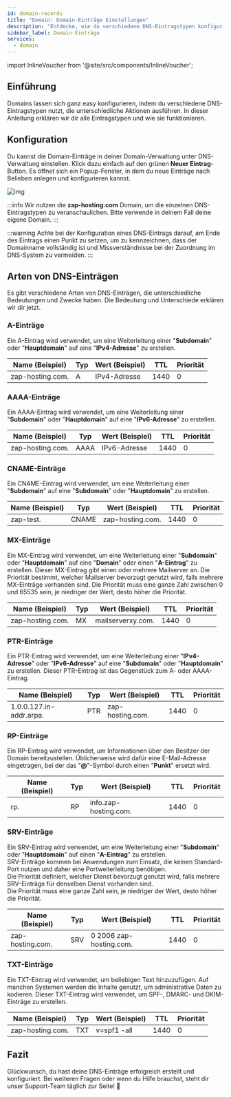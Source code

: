 ```yaml
---
id: domain-records
title: "Domain: Domain-Einträge Einstellungen"
description: "Entdecke, wie du verschiedene DNS-Eintragstypen konfigurierst und verstehst, um dein Domain-Management zu optimieren → Jetzt mehr erfahren"
sidebar_label: Domain-Einträge
services:
  - domain
---
```


import InlineVoucher from '@site/src/components/InlineVoucher';

## Einführung

Domains lassen sich ganz easy konfigurieren, indem du verschiedene DNS-Eintragstypen nutzt, die unterschiedliche Aktionen ausführen. In dieser Anleitung erklären wir dir alle Eintragstypen und wie sie funktionieren.



## Konfiguration

Du kannst die Domain-Einträge in deiner Domain-Verwaltung unter DNS-Verwaltung einstellen. Klick dazu einfach auf den grünen **Neuer Eintrag**-Button. Es öffnet sich ein Popup-Fenster, in dem du neue Einträge nach Belieben anlegen und konfigurieren kannst.

![img](https://screensaver01.zap-hosting.com/index.php/s/5qGjz8jDi4sNGcQ/download)

:::info
Wir nutzen die **zap-hosting.com** Domain, um die einzelnen DNS-Eintragstypen zu veranschaulichen. Bitte verwende in deinem Fall deine eigene Domain.
:::

:::warning
Achte bei der Konfiguration eines DNS-Eintrags darauf, am Ende des Eintrags einen Punkt zu setzen, um zu kennzeichnen, dass der Domainname vollständig ist und Missverständnisse bei der Zuordnung im DNS-System zu vermeiden.
:::

## Arten von DNS-Einträgen

Es gibt verschiedene Arten von DNS-Einträgen, die unterschiedliche Bedeutungen und Zwecke haben. Die Bedeutung und Unterschiede erklären wir dir jetzt.

### A-Einträge

Ein A-Eintrag wird verwendet, um eine Weiterleitung einer "**Subdomain**" oder "**Hauptdomain**" auf eine "**IPv4-Adresse**" zu erstellen.

| Name (Beispiel)   | Typ | Wert (Beispiel) | TTL  | Priorität |
| ----------------- | --- | --------------- | ---- | --------- |
| zap-hosting.com.  | A   | IPv4-Adresse    | 1440 | 0         |



### AAAA-Einträge

Ein AAAA-Eintrag wird verwendet, um eine Weiterleitung einer "**Subdomain**" oder "**Hauptdomain**" auf eine "**IPv6-Adresse**" zu erstellen.

| Name (Beispiel)   | Typ  | Wert (Beispiel) | TTL  | Priorität |
| ----------------- | ---- | --------------- | ---- | --------- |
| zap-hosting.com.  | AAAA | IPv6-Adresse    | 1440 | 0         |


### CNAME-Einträge

Ein CNAME-Eintrag wird verwendet, um eine Weiterleitung einer "**Subdomain**" auf eine "**Subdomain**" oder "**Hauptdomain**" zu erstellen.

| Name (Beispiel) | Typ   | Wert (Beispiel)   | TTL  | Priorität |
| --------------- | ----- | ----------------- | ---- | --------- |
| zap-test.       | CNAME | zap-hosting.com.  | 1440 | 0         |



### MX-Einträge

Ein MX-Eintrag wird verwendet, um eine Weiterleitung einer "**Subdomain**" oder "**Hauptdomain**" auf eine "**Domain**" oder einen "**A-Eintrag**" zu erstellen. Dieser MX-Eintrag gibt einen oder mehrere Mailserver an. Die Priorität bestimmt, welcher Mailserver bevorzugt genutzt wird, falls mehrere MX-Einträge vorhanden sind. Die Priorität muss eine ganze Zahl zwischen 0 und 65535 sein, je niedriger der Wert, desto höher die Priorität.

| Name (Beispiel)   | Typ   | Wert (Beispiel)    | TTL  | Priorität |
| ----------------- | ----- | ------------------ | ---- | --------- |
| zap-hosting.com.  | MX    | mailserverxy.com.  | 1440 | 0         |



### PTR-Einträge

Ein PTR-Eintrag wird verwendet, um eine Weiterleitung einer "**IPv4-Adresse**" oder "**IPv6-Adresse**" auf eine "**Subdomain**" oder "**Hauptdomain**" zu erstellen. Dieser PTR-Eintrag ist das Gegenstück zum A- oder AAAA-Eintrag.

| Name (Beispiel)             | Typ  | Wert (Beispiel)     | TTL  | Priorität |
| --------------------------- | ---- | ------------------- | ---- | --------- |
| 1.0.0.127.in-addr.arpa.     | PTR  | zap-hosting.com.    | 1440 | 0         |



### RP-Einträge

Ein RP-Eintrag wird verwendet, um Informationen über den Besitzer der Domain bereitzustellen. Üblicherweise wird dafür eine E-Mail-Adresse eingetragen, bei der das "**@**"-Symbol durch einen "**Punkt**" ersetzt wird.

| Name (Beispiel) | Typ | Wert (Beispiel)        | TTL  | Priorität |
| --------------- | --- | ---------------------- | ---- | --------- |
| rp.             | RP  | info.zap-hosting.com.  | 1440 | 0         |

### SRV-Einträge

Ein SRV-Eintrag wird verwendet, um eine Weiterleitung einer "**Subdomain**" oder "**Hauptdomain**" auf einen "**A-Eintrag**" zu erstellen.  
SRV-Einträge kommen bei Anwendungen zum Einsatz, die keinen Standard-Port nutzen und daher eine Portweiterleitung benötigen.  
Die Priorität definiert, welcher Dienst bevorzugt genutzt wird, falls mehrere SRV-Einträge für denselben Dienst vorhanden sind.  
Die Priorität muss eine ganze Zahl sein, je niedriger der Wert, desto höher die Priorität.

| Name (Beispiel)   | Typ | Wert (Beispiel)           | TTL  | Priorität |
| ----------------- | --- | ------------------------- | ---- | --------- |
| zap-hosting.com.  | SRV | 0 2006 zap-hosting.com.   | 1440 | 0         |

### TXT-Einträge

Ein TXT-Eintrag wird verwendet, um beliebigen Text hinzuzufügen. Auf manchen Systemen werden die Inhalte genutzt, um administrative Daten zu kodieren. Dieser TXT-Eintrag wird verwendet, um SPF-, DMARC- und DKIM-Einträge zu erstellen.

| Name (Beispiel)   | Typ | Wert (Beispiel) | TTL  | Priorität |
| ----------------- | --- | --------------- | ---- | --------- |
| zap-hosting.com.  | TXT | v=spf1 -all     | 1440 | 0         |



## Fazit

Glückwunsch, du hast deine DNS-Einträge erfolgreich erstellt und konfiguriert. Bei weiteren Fragen oder wenn du Hilfe brauchst, steht dir unser Support-Team täglich zur Seite! 🙂 

<InlineVoucher />